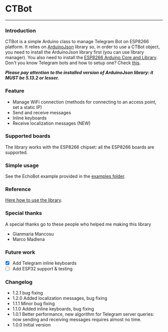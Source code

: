 # CTBot
___
### Introduction
CTBot is a simple Arduino class to manage Telegram Bot on ESP8266 platform.
It relies on [ArduinoJson](https://github.com/bblanchon/ArduinoJson) library so, in order to use a CTBot object, you need to install the ArduinoJson library first (you can use library manager).
You also need to install the [ESP8266 Arduino Core and Library](https://github.com/esp8266/Arduino).
Don't you know Telegram bots and how to setup one? Check [this](https://core.telegram.org/bots#6-botfather).

**_Please pay attention to the installed version of ArduinoJson library: it MUST be 5.13.2 or lesser._**

### Feature
+ Manage WiFi connection (methods for connecting to an access point, set a static IP)
+ Send and receive messages
+ Inline keyboards
+ Receive localization messages (NEW)

### Supported boards
The library works with the ESP8266 chipset: all the ESP8266 boards are supported.

### Simple usage
See the EchoBot example provided in the [examples folder](https://github.com/shurillu/CTBot/tree/master/examples).

### Reference
[Here how to use the library](https://github.com/shurillu/CTBot/blob/master/REFERENCE.md). 

### Special thanks
A special thanks go to these people who helped me making this library 
+ Gianmaria Mancosu
+ Marco Madlena

### Future work
+ [x] Add Telegram inline keyboards
+ [ ] Add ESP32 support & testing

### Changelog
+ 1.2.1 bug fixing
+ 1.2.0 Added localization messages, bug fixing
+ 1.1.1 Minor bug fixing
+ 1.1.0 Added inline keyboards, bug fixing
+ 1.0.1 Better performance, new algorithm for Telegram server queries: now sending and receiving messages requires almost no time.
+ 1.0.0 Initial version

